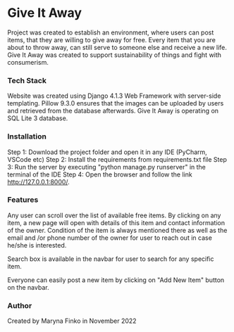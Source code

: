 # Give It Away

Project was created to establish an environment, where users can post items, that they are willing to give away for free.
Every item that you are about to throw away, can still serve to someone else and receive a new life. 
Give It Away was created to support sustainability of things and fight with consumerism. 

### Tech Stack

Website was created using Django 4.1.3 Web Framework with server-side templating. 
Pillow 9.3.0 ensures that the images can be uploaded by users and retrieved from the database afterwards.
Give It Away is operating on SQL Lite 3 database.

### Installation

Step 1: Download the project folder and open it in any IDE (PyCharm, VSCode etc)
Step 2: Install the requirements from requirements.txt file
Step 3: Run the server by executing "python manage.py runserver" in the terminal of the IDE
Step 4: Open the browser and follow the link http://127.0.0.1:8000/. 

### Features

Any user can scroll over the list of available free items. By clicking on any item, a new page will open with details of
this item and contact information of the owner. Condition of the item is always mentioned there as well as the email 
and /or phone number of the owner for user to reach out in case he/she is interested.

Search box is available in the navbar for user to search for any specific item.

Everyone can easily post a new item by clicking on "Add New Item" button on the navbar.

### Author

Created by Maryna Finko in November 2022